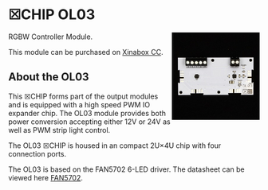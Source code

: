 # ☒CHIP OL03
<img src="extras/OL03 V0.5.1.JPG" width="35%" height="auto" align="right">
RGBW Controller Module.

This module can be purchased on [Xinabox CC](https://xinabox.cc/products/OL03/).

## About the OL03
This ☒CHIP forms part of the output modules and is equipped with a high speed PWM IO expander chip. The OL03 module provides both power conversion accepting either 12V or 24V as well as PWM strip light control.

The OL03 ☒CHIP is housed in an compact 2U×4U chip with four connection ports.

The OL03 is based on the FAN5702 6-LED driver. The datasheet can be viewed here [FAN5702](http://www.ti.com/lit/ds/symlink/adc081c021.pdf).
